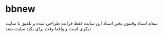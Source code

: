 # bbnew
سلام استاد وقتتون بخیر
استاد این سایت فقط  فرانت طراحی شده و تلفیق با سایت دیکری است و واقعا وقت برای بکند سایت نشد 
